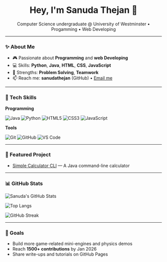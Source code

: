<!-- Profile README for sanudathejan -->

<h1 align="center">Hey, I'm Sanuda Thejan 👋</h1>
<p align="center">
  Computer Science undergraduate @ University of Westminster •
  Progamming • Web Developing
</p>

---

### ✨ About Me
- 🎮 Passionate about **Programming** and **web Developing**
- 💻 Skills: **Python**, **Java**, **HTML**, **CSS**, **JavaScript**
- 🤝 Strengths: **Problem Solving**, **Teamwork**
- 📫 Reach me: **sanudathejan** (GitHub) • <a href="mailto:">Email me</a>

---

### 🧰 Tech Skills

**Programming**
  
![Java](https://img.shields.io/badge/Java-ED8B00?style=for-the-badge&logo=java&logoColor=white)
![Python](https://img.shields.io/badge/Python-3776AB?style=for-the-badge&logo=python&logoColor=white)
![HTML5](https://img.shields.io/badge/HTML5-E34F26?style=for-the-badge&logo=html5&logoColor=white)
![CSS3](https://img.shields.io/badge/CSS3-1572B6?style=for-the-badge&logo=css3&logoColor=white)
![JavaScript](https://img.shields.io/badge/JavaScript-F7DF1E?style=for-the-badge&logo=javascript&logoColor=black)

**Tools**

![Git](https://img.shields.io/badge/Git-F05032?style=for-the-badge&logo=git&logoColor=white)
![GitHub](https://img.shields.io/badge/GitHub-181717?style=for-the-badge&logo=github&logoColor=white)
![VS Code](https://img.shields.io/badge/VS%20Code-0078d7?style=for-the-badge&logo=visual-studio-code&logoColor=white)

---

### 📌 Featured Project

- [Simple Calculator CLI](https://github.com/sanudathejan/simple-calculator-cli) — A Java command-line calculator

---

### 📊 GitHub Stats

<!-- GitHub Readme Stats -->
![Sanuda's GitHub Stats](https://github-readme-stats.vercel.app/api?username=sanudathejan&show_icons=true&theme=tokyonight&hide_border=true)

<!-- Top Languages -->
![Top Langs](https://github-readme-stats.vercel.app/api/top-langs/?username=sanudathejan&layout=compact&theme=tokyonight&hide_border=true)

<!-- Streak (optional) -->
![GitHub Streak](https://github-readme-streak-stats.herokuapp.com?user=sanudathejan&theme=tokyonight&hide_border=true)


---

### 🚀 Goals
- Build more game-related mini-engines and physics demos
- Reach **1500+ contributions** by Jan 2026
- Share write-ups and tutorials on GitHub Pages

